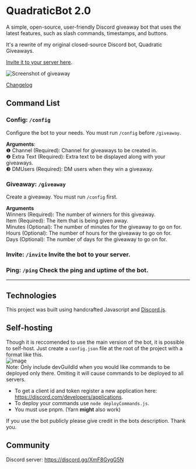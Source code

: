 # QuadraticBot 2.0

A simple, open-source, user-friendly Discord giveaway bot that uses the latest features, such as slash commands, timestamps, and buttons.

It's a rewrite of my original closed-source Discord bot, Quadratic Giveaways.

[Invite it to your server here](https://discord.com/api/oauth2/authorize?client_id=930172444910702653&permissions=150528&scope=applications.commands%20bot).

![Screenshot of giveaway](https://user-images.githubusercontent.com/71790868/151868878-75f6584d-24d5-4af8-8b2b-8a1e00e646d6.png)

[Changelog](https://github.com/Henry-Hiles/QuadraticBot2.0/blob/main/CHANGELOG.md)

## Command List

### Config: `/config`
Configure the bot to your needs. You must run `/config` before `/giveaway`.  

**Arguments**:  
❶ Channel (Required): Channel for giveaways to be created in.  
❷ Extra Text (Required): Extra text to be displayed along with your giveaways.  
❸ DMUsers (Required): DM users when they win a giveaway.


### Giveaway: `/giveaway`
Create a giveaway. You must run `/config` first.

**Arguments**  
Winners (Required): The number of winners for this giveaway.  
Item (Required): The item that is being given away.  
Minutes (Optional): The number of minutes for the giveaway to go on for.  
Hours (Optional): The number of hours for the giveaway to go on for.  
Days (Optional): The number of days for the giveaway to go on for.

### Invite: `/invite` Invite the bot to your server.

### Ping: `/ping` Check the ping and uptime of the bot.
---
## Technologies

This project was built using handcrafted Javascript and [Discord.js](https://discord.js.org/#/docs/discord.js/stable/general/welcome).

## Self-hosting

Though it is reccomended to use the main version of the bot, it is possible to self-host. Just create a `config.json` file at the root of the project with a format like this.   
![image](https://user-images.githubusercontent.com/71790868/155026869-8974c09f-a9dd-4d64-9659-c920646fb608.png)  
Note: Only include devGuildId when you would like commands to be deployed only there. Omiting it will cause commands to be deployed to all servers.

* To get a client id and token register a new application here: <https://discord.com/developers/applications>.
* To deploy your commands use `node deployCommands.js`.
* You must use pnpm. (Yarn __might__ also work)

If you use the bot publicly please give credit in the bots description. Thank you.

## Community
Discord server: https://discord.gg/XmF8GygG5N
